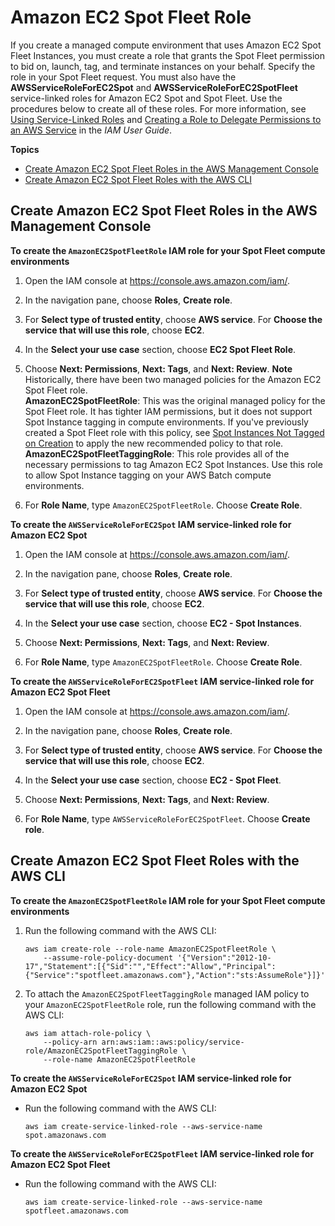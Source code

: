# Amazon EC2 Spot Fleet Role<a name="spot_fleet_IAM_role"></a>

If you create a managed compute environment that uses Amazon EC2 Spot Fleet Instances, you must create a role that grants the Spot Fleet permission to bid on, launch, tag, and terminate instances on your behalf\. Specify the role in your Spot Fleet request\. You must also have the **AWSServiceRoleForEC2Spot** and **AWSServiceRoleForEC2SpotFleet** service\-linked roles for Amazon EC2 Spot and Spot Fleet\. Use the procedures below to create all of these roles\. For more information, see [Using Service\-Linked Roles](https://docs.aws.amazon.com/IAM/latest/UserGuide/using-service-linked-roles.html) and [Creating a Role to Delegate Permissions to an AWS Service](https://docs.aws.amazon.com/IAM/latest/UserGuide/id_roles_create_for-service.html) in the *IAM User Guide*\.

**Topics**
+ [Create Amazon EC2 Spot Fleet Roles in the AWS Management Console](#spot-fleet-roles-console)
+ [Create Amazon EC2 Spot Fleet Roles with the AWS CLI](#spot-fleet-roles-cli)

## Create Amazon EC2 Spot Fleet Roles in the AWS Management Console<a name="spot-fleet-roles-console"></a>

**To create the `AmazonEC2SpotFleetRole` IAM role for your Spot Fleet compute environments**

1. Open the IAM console at [https://console\.aws\.amazon\.com/iam/](https://console.aws.amazon.com/iam/)\.

1. In the navigation pane, choose **Roles**, **Create role**\. 

1. For **Select type of trusted entity**, choose **AWS service**\. For **Choose the service that will use this role**, choose **EC2**\.

1. In the **Select your use case** section, choose **EC2 Spot Fleet Role**\.

1. Choose **Next: Permissions**, **Next: Tags**, and **Next: Review**\.
**Note**  
Historically, there have been two managed policies for the Amazon EC2 Spot Fleet role\.  
**AmazonEC2SpotFleetRole**: This was the original managed policy for the Spot Fleet role\. It has tighter IAM permissions, but it does not support Spot Instance tagging in compute environments\. If you've previously created a Spot Fleet role with this policy, see [Spot Instances Not Tagged on Creation](troubleshooting.md#spot-instance-no-tag) to apply the new recommended policy to that role\.
**AmazonEC2SpotFleetTaggingRole**: This role provides all of the necessary permissions to tag Amazon EC2 Spot Instances\. Use this role to allow Spot Instance tagging on your AWS Batch compute environments\.

1. For **Role Name**, type `AmazonEC2SpotFleetRole`\. Choose **Create Role**\. 

**To create the `AWSServiceRoleForEC2Spot` IAM service\-linked role for Amazon EC2 Spot**

1. Open the IAM console at [https://console\.aws\.amazon\.com/iam/](https://console.aws.amazon.com/iam/)\.

1. In the navigation pane, choose **Roles**, **Create role**\. 

1. For **Select type of trusted entity**, choose **AWS service**\. For **Choose the service that will use this role**, choose **EC2**\.

1. In the **Select your use case** section, choose **EC2 \- Spot Instances**\.

1. Choose **Next: Permissions**, **Next: Tags**, and **Next: Review**\.

1. For **Role Name**, type `AmazonEC2SpotFleetRole`\. Choose **Create Role**\. 

**To create the `AWSServiceRoleForEC2SpotFleet` IAM service\-linked role for Amazon EC2 Spot Fleet**

1. Open the IAM console at [https://console\.aws\.amazon\.com/iam/](https://console.aws.amazon.com/iam/)\.

1. In the navigation pane, choose **Roles**, **Create role**\. 

1. For **Select type of trusted entity**, choose **AWS service**\. For **Choose the service that will use this role**, choose **EC2**\.

1. In the **Select your use case** section, choose **EC2 \- Spot Fleet**\.

1. Choose **Next: Permissions**, **Next: Tags**, and **Next: Review**\.

1. For **Role Name**, type `AWSServiceRoleForEC2SpotFleet`\. Choose **Create role**\.

## Create Amazon EC2 Spot Fleet Roles with the AWS CLI<a name="spot-fleet-roles-cli"></a>

**To create the `AmazonEC2SpotFleetRole` IAM role for your Spot Fleet compute environments**

1. Run the following command with the AWS CLI:

   ```
   aws iam create-role --role-name AmazonEC2SpotFleetRole \
       --assume-role-policy-document '{"Version":"2012-10-17","Statement":[{"Sid":"","Effect":"Allow","Principal":{"Service":"spotfleet.amazonaws.com"},"Action":"sts:AssumeRole"}]}'
   ```

1. To attach the `AmazonEC2SpotFleetTaggingRole` managed IAM policy to your `AmazonEC2SpotFleetRole` role, run the following command with the AWS CLI: 

   ```
   aws iam attach-role-policy \
       --policy-arn arn:aws:iam::aws:policy/service-role/AmazonEC2SpotFleetTaggingRole \
       --role-name AmazonEC2SpotFleetRole
   ```

**To create the `AWSServiceRoleForEC2Spot` IAM service\-linked role for Amazon EC2 Spot**
+ Run the following command with the AWS CLI:

  ```
  aws iam create-service-linked-role --aws-service-name spot.amazonaws.com
  ```

**To create the `AWSServiceRoleForEC2SpotFleet` IAM service\-linked role for Amazon EC2 Spot Fleet**
+ Run the following command with the AWS CLI: 

  ```
  aws iam create-service-linked-role --aws-service-name spotfleet.amazonaws.com
  ```